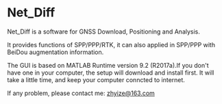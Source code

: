 # Net_Diff
Net_Diff is a software for GNSS Download, Positioning and Analysis.

It provides functions of SPP/PPP/RTK, it can also applied in SPP/PPP with BeiDou augmentation information.

The GUI is based on MATLAB Runtime version 9.2 (R2017a).If you don't have one in your computer, the setup will download and install first. It will take a little time, and keep your computer conncted to internet.

If any problem, please contact me: zhyize@163.com
